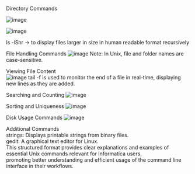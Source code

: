 Directory Commands    

![image](https://github.com/user-attachments/assets/f7226351-d400-4318-8a94-0931b7020657)

![image](https://github.com/user-attachments/assets/baadd29c-ad04-4372-b1a1-6adce477aba9)

ls -lShr -> to display files larger in size in human readable format recursively

File Handling Commands
![image](https://github.com/user-attachments/assets/2e64a41e-7b3c-479d-852b-99fc3e2f872a)
Note: In Unix, file and folder names are case-sensitive.    

Viewing File Content    
![image](https://github.com/user-attachments/assets/03871b31-3e57-4a12-be33-69624b4dc17e)
tail -f is used to monitor the end of a file in real-time, displaying new lines as they are added.


Searching and Counting
![image](https://github.com/user-attachments/assets/b36e873e-3611-4856-8520-dd6a2bbd36f4)

Sorting and Uniqueness
![image](https://github.com/user-attachments/assets/3dab701e-e23e-43a4-a1dd-c808cbfcc770)


Disk Usage Commands
![image](https://github.com/user-attachments/assets/2d7b44d5-ce7e-4d81-b5ce-34c57a991b93)


Additional Commands    
strings: Displays printable strings from binary files.    
gedit: A graphical text editor for Linux.    
This structured format provides clear explanations and examples of essential Unix commands relevant for Informatica users,     
promoting better understanding and efficient usage of the command line interface in their workflows.    





